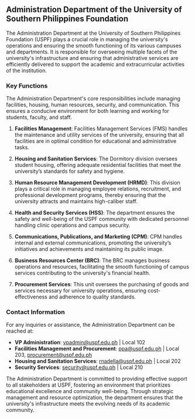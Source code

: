 ## Administration Department of the University of Southern Philippines Foundation

The Administration Department at the University of Southern Philippines Foundation (USPF) plays a crucial role in managing the university's operations and ensuring the smooth functioning of its various campuses and departments. It is responsible for overseeing multiple facets of the university's infrastructure and ensuring that administrative services are efficiently delivered to support the academic and extracurricular activities of the institution.

### Key Functions

The Administration Department's core responsibilities include managing facilities, housing, human resources, security, and communication. This ensures a conducive environment for both learning and working for students, faculty, and staff.

1. **Facilities Management**: Facilities Management Services (FMS) handles the maintenance and utility services of the university, ensuring that all facilities are in optimal condition for educational and administrative tasks.

2. **Housing and Sanitation Services**: The Dormitory division oversees student housing, offering adequate residential facilities that meet the university’s standards for safety and hygiene.

3. **Human Resource Management Development (HRMD)**: This division plays a critical role in managing employee relations, recruitment, and professional development programs, thereby ensuring that the university attracts and maintains high-caliber staff.

4. **Health and Security Services (HSS)**: The department ensures the safety and well-being of the USPF community with dedicated personnel handling clinic operations and campus security.

5. **Communications, Publications, and Marketing (CPM)**: CPM handles internal and external communications, promoting the university’s initiatives and achievements and maintaining its public image.

6. **Business Resources Center (BRC)**: The BRC manages business operations and resources, facilitating the smooth functioning of campus services contributing to the university's financial health.

7. **Procurement Services**: This unit oversees the purchasing of goods and services necessary for university operations, ensuring cost-effectiveness and adherence to quality standards.

### Contact Information

For any inquiries or assistance, the Administration Department can be reached at:

- **VP Administration**: vpadmin@uspf.edu.ph | Local 102
- **Facilities Management and Procurement**: ppa@uspf.edu.ph | Local 203, procurement@uspf.edu.ph
- **Housing and Sanitation Services**: rnadella@uspf.edu.ph | Local 202
- **Security Services**: security@uspf.edu.ph | Local 210

The Administration Department is committed to providing effective support to all stakeholders at USPF, fostering an environment that prioritizes educational excellence and community well-being. Through strategic management and resource optimization, the department ensures that the university's infrastructure meets the evolving needs of its academic community.